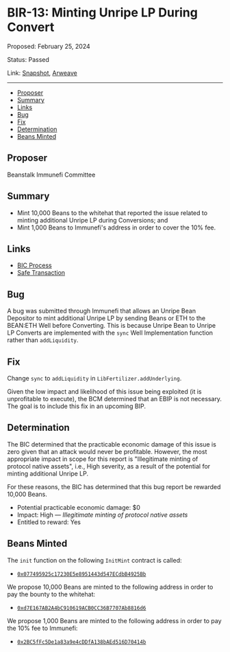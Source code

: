 # BIR-13: Minting Unripe LP During Convert

Proposed: February 25, 2024

Status: Passed

Link: [Snapshot](https://snapshot.org/#/beanstalkbugbounty.eth/proposal/0x971214b1ae7847c743704c3014c92f47e8c8a151cc786a4f0519c2c8624beecd), [Arweave](https://arweave.net/4UVXaWu6R58-apc_iqZULgPujMoJenZW1TWypgnBzPY)

---

- [Proposer](#proposer)
- [Summary](#summary)
- [Links](#links)
- [Bug](#bug)
- [Fix](#fix)
- [Determination](#determination)
- [Beans Minted](#beans-minted)

## Proposer

Beanstalk Immunefi Committee

## Summary

* Mint 10,000 Beans to the whitehat that reported the issue related to minting additional Unripe LP during Conversions; and
* Mint 1,000 Beans to Immunefi's address in order to cover the 10% fee.

## Links

* [BIC Process](https://docs.bean.money/governance/beanstalk/bic-process)
* [Safe Transaction](https://app.safe.global/transactions/tx?safe=eth:0xa9bA2C40b263843C04d344727b954A545c81D043&id=multisig_0xa9bA2C40b263843C04d344727b954A545c81D043_0x17f906751890a8fbe660554952d5669e80bde7b534baef7989ac3148090a22c7)

## Bug

A bug was submitted through Immunefi that allows an Unripe Bean Depositor to mint additional Unripe LP by sending Beans or ETH to the BEAN:ETH Well before Converting. This is because Unripe Bean to Unripe LP Converts are implemented with the `sync` Well Implementation function rather than `addLiquidity`.

## Fix

Change `sync` to `addLiquidity` in `LibFertilizer.addUnderlying`.

Given the low impact and likelihood of this issue being exploited (it is unprofitable to execute), the BCM determined that an EBIP is not necessary. The goal is to include this fix in an upcoming BIP.

## Determination

The BIC determined that the practicable economic damage of this issue is zero given that an attack would never be profitable. However, the most appropriate impact in scope for this report is "Illegitimate minting of protocol native assets", i.e., High severity, as a result of the potential for minting additional Unripe LP.

For these reasons, the BIC has determined that this bug report be rewarded 10,000 Beans.

* Potential practicable economic damage: $0
* Impact: High — _Illegitimate minting of protocol native assets_
* Entitled to reward: Yes

## Beans Minted

The `init` function on the following `InitMint` contract is called:
* [`0x077495925c17230E5e8951443d547ECdbB4925Bb`](https://etherscan.io/address/0x077495925c17230E5e8951443d547ECdbB4925Bb#code)

We propose 10,000 Beans are minted to the following address in order to pay the bounty to the whitehat:
* [`0xd7E167AB2A4bC910619ACB0CC36B7707Ab8816d6`](https://etherscan.io/address/0xd7E167AB2A4bC910619ACB0CC36B7707Ab8816d6)

We propose 1,000 Beans are minted to the following address in order to pay the 10% fee to Immunefi:
* [`0x2BC5fFc5De1a83a9e4cDDfA138bAEd516D70414b`](https://etherscan.io/address/0x2BC5fFc5De1a83a9e4cDDfA138bAEd516D70414b)
